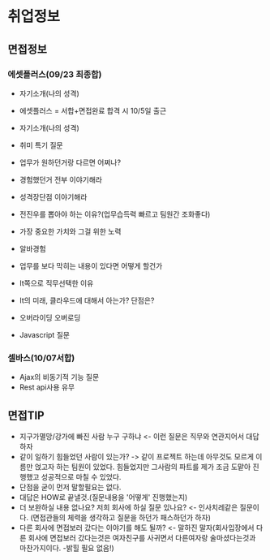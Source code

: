 # 취업정보

## 면접정보

### 에셋플러스(09/23 최종합)

* 자기소개(나의 성격)

* 에셋플러스 = 서합+면접완료 합격 시 10/5일 출근

* 자기소개(나의 성격)

* 취미 특기 질문

* 업무가 원하던거랑 다르면 어쩌나?

* 경험했던거 전부 이야기해라

* 성격장단점 이야기해라

* 전진우를 뽑아야 하는 이유?(업무습득력 빠르고 팀원간 조화좋다)

* 가장 중요한 가치와 그걸 위한 노력

* 알바경험

* 업무를 보다 막히는 내용이 있다면 어떻게 할건가

* It쪽으로 직무선택한 이유

* It의 미래, 클라우드에 대해서 아는가? 단점은?

* 오버라이딩 오버로딩

* Javascript 질문

  

### 셀바스(10/07서합)

* Ajax의 비동기적 기능 질문
* Rest api사용 유무



## 면접TIP

* 지구가멸망/강가에 빠진 사람 누구 구하냐 <- 이런 질문은 직무와 연관지어서 대답하자
* 같이 일하기 힘들었던 사람이 있는가? -> 같이 프로젝트 하는데 아무것도 모르게 이름만 얹고자 하는 팀원이 있었다. 힘들었지만 그사람의 파트를 제가 조금 도맡아 진행했고 성공적으로 마칠 수 있었다.
* 단점을 굳이 먼저 말할필요는 없다.
* 대답은 HOW로 끝낼것.(질문내용을 '어떻게' 진행했는지)
* 더 보완하실 내용 없나요? 저희 회사에 하실 질문 있나요? <- 인사치레같은 질문이다. (면접관들의 체력을 생각하고 질문을 하던가 패스하던가 하자)
* 다른 회사에 면접보러 갔다는 이야기를 해도 될까? <- 말하진 말자(회사입장에서 다른 회사에 면접보러 갔다는것은 여자친구를 사귀면서 다른여자랑 술마셨다는것과 마찬가지이다. -밝힐 필요 없음!)

